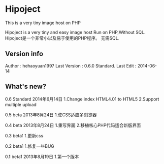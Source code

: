 Hipoject
========

This is a very tiny image host on PHP

Hipoject is a very tiny and easy image host
Run on PHP,Without SQL.
Hipoject是一个非常小以及易于使用的PHP程序。
无需SQL.

Version info
--------
Author : hehaoyuan1997
Last Version : 0.6.0 Standard.
Last Edit : 2014-06-14

What's new?
--------
0.6 Standard      2014年6月14日
1.Change index HTML4.01 to HTML5
2.Support multiple upload

0.5 beta          2013年8月24日
1.使CSS适应多浏览器

0.4 beta          2013年8月24日
1.重写界面
2.移植核心PHP代码适合新版界面

0.3 beta1
1.更新css

0.2 beta1
1.修复一些BUG

0.1 beta1         2013年8月19日
1.第一个版本
